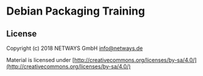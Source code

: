 Debian Packaging Training
=========================

## License

Copyright (c) 2018 NETWAYS GmbH <info@netways.de>

Material is licensed under [http://creativecommons.org/licenses/by-sa/4.0/](http://creativecommons.org/licenses/by-sa/4.0/)
